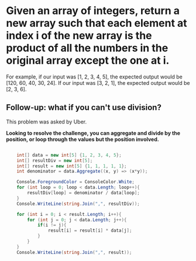 # Given an array of integers, return a new array such that each element at index i of the new array is the product of all the numbers in the original array except the one at i.
For example, if our input was [1, 2, 3, 4, 5], the expected output would be [120, 60, 40, 30, 24]. If our input was [3, 2, 1], the expected output would be [2, 3, 6].

## Follow-up: what if you can't use division?

This problem was asked by Uber.

**Looking to resolve the challenge, you can aggregate and divide by the position, or loop through the values but the position involved.**

```csharp

    int[] data = new int[5] {1, 2, 3, 4, 5};
    int[] resultDiv = new int[5];
    int[] result = new int[5] {1, 1, 1, 1, 1};
    int denominator = data.Aggregate((x, y) => (x*y));

    Console.ForegroundColor = ConsoleColor.White;
    for (int loop = 0; loop < data.Length; loop++){
        resultDiv[loop] = denominator / data[loop];
    }
    Console.WriteLine(string.Join(",", resultDiv));

    for (int i = 0; i < result.Length; i++){
        for (int j = 0; j < data.Length; j++){
            if(i != j){
                result[i] = result[i] * data[j];
            }
        }
    }
    Console.WriteLine(string.Join(",", result));
